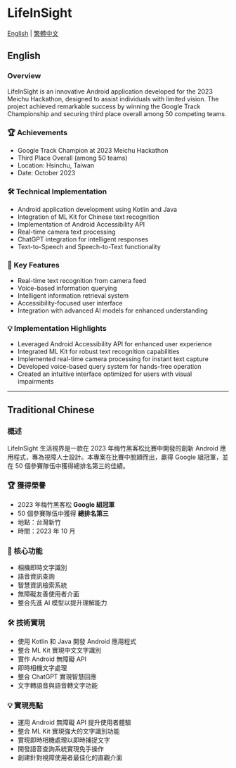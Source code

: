 # LifeInSight

[English](#english) | [繁體中文](#traditional-chinese)

## English

### Overview
LifeInSight is an innovative Android application developed for the 2023 Meichu Hackathon, designed to assist individuals with limited vision. The project achieved remarkable success by winning the Google Track Championship and securing third place overall among 50 competing teams.

### 🏆 Achievements
- Google Track Champion at 2023 Meichu Hackathon
- Third Place Overall (among 50 teams)
- Location: Hsinchu, Taiwan
- Date: October 2023

### 🛠 Technical Implementation
- Android application development using Kotlin and Java
- Integration of ML Kit for Chinese text recognition
- Implementation of Android Accessibility API
- Real-time camera text processing
- ChatGPT integration for intelligent responses
- Text-to-Speech and Speech-to-Text functionality

### 🚀 Key Features
- Real-time text recognition from camera feed
- Voice-based information querying
- Intelligent information retrieval system
- Accessibility-focused user interface
- Integration with advanced AI models for enhanced understanding

### 💡 Implementation Highlights
- Leveraged Android Accessibility API for enhanced user experience
- Integrated ML Kit for robust text recognition capabilities
- Implemented real-time camera processing for instant text capture
- Developed voice-based query system for hands-free operation
- Created an intuitive interface optimized for users with visual impairments

---

## Traditional Chinese

### 概述
LifeInSight 生活視界是一款在 2023 年梅竹黑客松比賽中開發的創新 Android 應用程式，專為視障人士設計。本專案在比賽中脫穎而出，贏得 Google 組冠軍，並在 50 個參賽隊伍中獲得總排名第三的佳績。

### 🏆 獲得榮譽
- 2023 年梅竹黑客松 **Google 組冠軍**
- 50 個參賽隊伍中獲得 **總排名第三**
- 地點：台灣新竹
- 時間：2023 年 10 月

### 🚀 核心功能
- 相機即時文字識別
- 語音資訊查詢
- 智慧資訊檢索系統
- 無障礙友善使用者介面
- 整合先進 AI 模型以提升理解能力

### 🛠 技術實現
- 使用 Kotlin 和 Java 開發 Android 應用程式
- 整合 ML Kit 實現中文文字識別
- 實作 Android 無障礙 API
- 即時相機文字處理
- 整合 ChatGPT 實現智慧回應
- 文字轉語音與語音轉文字功能

### 💡 實現亮點
- 運用 Android 無障礙 API 提升使用者體驗
- 整合 ML Kit 實現強大的文字識別功能
- 實現即時相機處理以即時捕捉文字
- 開發語音查詢系統實現免手操作
- 創建針對視障使用者最佳化的直觀介面
